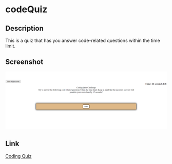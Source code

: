 # codeQuiz


## Description

This is a quiz that has you answer code-related questions within the time limit.

## Screenshot

![image](./assets/images/Screenshot.png)

## Link

<a href=https://shobannah.github.io/codeQuiz/> Coding Quiz
